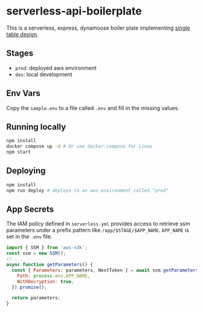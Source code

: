 # serverless-api-boilerplate
This is a serverless, express, dynamoose boiler plate implementing [single table design](https://aws.amazon.com/blogs/compute/creating-a-single-table-design-with-amazon-dynamodb/).

## Stages
* `prod`: deployed aws environment
* `dev`: local development

## Env Vars
Copy the `sample.env` to a file called `.env` and fill in the missing values.

## Running locally
```bash
npm install
docker compose up -d # Or use docker-compose for Linux
npm start
```

## Deploying
```bash
npm install
npm run deploy # deploys to an aws environment called "prod"
```

## App Secrets
The IAM policy defined in `serverless.yml` provides access to retrieve ssm parameters under a prefix pattern like `/app/$STAGE/$APP_NAME`. `APP_NAME` is set in the `.env` file.
```JavaScript
import { SSM } from 'aws-sdk';
const ssm = new SSM();
// ...
async function getParameters() {
  const { Parameters: parameters, NextToken } = await ssm.getParametersByPath({
    Path: process.env.APP_NAME,
    WithDecryption: true,
  }).promise();

  return parameters;
}
```